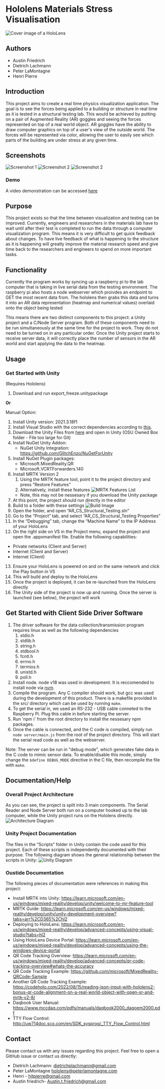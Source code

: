# Hololens Materials Stress Visualisation

![Cover image of a HoloLens](screenshots/cover.png)

## Authors

- Austin Friedrich
- Dietrich Lachmann
- Peter LaMontagne
- Henri Pierre

## Introduction

This project aims to create a real time physics visualization application. The goal is to see the forces being applied to a building or
structure in real time as it is tested in a structural testing lab. This would be achieved by putting on a pair of Augmented Reality (AR)
goggles and seeing the forces represented on top of a real world object. AR goggles have the ability to draw computer graphics on top of
a user's view of the outside world. The forces will be represented via color, allowing the user to easily see which parts of the building
are under stress at any given time.

## Screenshots

![Screenshot 1](screenshots/screenshot_1.png)
![Screenshot 2](screenshots/ui_screenshot.png)
![Screenshot 2](screenshots/irl_screenshot.png)

### Demo

A video demonstration can be accessed [here](https://media.oregonstate.edu/media/t/1_33lf06y2)

## Purpose

This project exists so that the time between visualization and testing can be improved. Currently, engineers and researchers
in the materials lab have to wait until after their test is completed to run the data through a computer visualization program.
This means it is very difficult to get quick feedback about changes. To have live feedback of what is happening to the structure
as it is happening will greatly improve the material research speed and give time back to the researchers and engineers to spend
on more important tasks.

## Functionality

Currently the program works by syncing up a raspberry pi to the lab computer that is taking in live serial data from the testing environment. 
The raspberry pi also hosts a node webserver which proivdes an endpoint to GET the most
recent data from. 
The hololens then grabs this data and turns it into an AR data representation (heatmap and numerical values) overlaid onto the object being tested

This means there are two distinct components to this project: a Unity project and a C/Node Server program. Both of these components
need to be run simultaneously at the same time for the project to work. They do not need to be turned on in any particular order.
Once the Unity project starts to receive server data, it will correctly place the number of sensors in the AR world and start applying
the data to the heatmap.

## Usage

### Get Started with Unity

(Requires Hololens)

1. Download and run export_freeze.unitypackage

**Or**

Manual Option:

1. Install Unity version: 2021.3.18f1
2. Install Visual Studio with the correct dependencies according to [this](https://learn.microsoft.com/en-us/windows/mixed-reality/develop/install-the-tools#installation-checklist).
3. Download the Unity Files from [here](https://oregonstate.box.com/s/9z8wrun51st5intc0l7y18l766y6zcrz) and open in Unity (OSU Owned Box folder - File too large for Git)
4. Install NuGet Unity Addon:
   * NuGet Unity Integration: https://github.com/GlitchEnzo/NuGetForUnity
5. Install NuGet Plugin packages:
   * Microsoft.MixedReality.QR
   * Microsoft.VCRTForwarders.140
6. Install MRTK Version 2
   1. Using the MRTK feature tool, point it to the project directory and press “Restore Features”
   2. Alternatively, install these features ![MRTK Features List](screenshots/mrtk.png)
   * Note, this may not be nessesary if you download the Unity package
7. At this point, the project should run directly in the editor
8. Build to a folder with these settings ![Build Image](screenshots/build.png)
9. Open the folder, and open “AR_CS_Structural_Testing.sln”
10. Go to the “Project” tab, and select “AR_CS_Structural_Testing Properties”
11. In the “Debugging” tab, change the “Machine Name” to the IP Address of your HoloLens
12. On the right side on VS in the Project menu, expand the project and open the .appxmanifest file. Enable the following capabilities:
   * Private networks (Client and Server)
   * Internet (Client and Server)
   * Internet (Client)
13. Ensure your HoloLens is powered on and on the same network and click the Play button in VS
14. This will build and deploy to the HoloLens
15. Once the project is deployed, it can be re-launched from the HoloLens directly
16. The Unity side of the project is now up and running. Once the server is launched (see below), the project will work

## Get Started with Client Side Driver Software

1. The driver software for the data collection/transmission program requires linux as well as the following dependencies
   1. stdio.h
   2. stdlib.h
   3. string.h
   4. stdbool.h
   5. fcntl.h
   6. errno.h
   7. termios.h
   8. unistd.h
   9. poll.h
3. Install node. node v18 was used in development. It is reccomended to install node via [nvm](https://github.com/nvm-sh/nvm).
4. Compile the program. Any C compiler should work, but gcc was used during the development of this product. There is a makefile provided in the src/ directory which can be used by running `make`.
5. To get the serial in, we used an RS-232 - USB cable conneted to the Raspberry Pi. Plug this cable in before starting the server.
6. Run 'npm i' from the root directory to install the nessesary npm packages.
7. Once the cable is connected, and the C code is compiled, simply run `node server/main.js` from the root of the project directory. This will start the serial read code as well as the webserver.

Note: The server can be run in "debug mode", which generates fake data in the C code to mimic sensor data. To enable/disable this mode, simply change the `$define DEBUG_MODE` directive in the C file, then recompile the file with `make`.

## Documentation/Help

### Overall Project Architecture

As you can see, the project is split into 3 main components. The Serial Reader and Node Server both run on a computer hooked up to the lab computer, while the Unity project runs on the Hololens directly.
![Architecture Diagram](screenshots/architecture.png)

### Unity Project Documentation

The files in the “Scripts” folder in Unity contain the code used for this project. Each of these scripts is independently documented
with their purpose. The following diagram shows the general relationship between the scripts in Unity:
![Unity Diagram](screenshots/unity.png)


### Oustide Documentation

The following pieces of documentation were references in making this project:

- Install MRTK into Unity: https://learn.microsoft.com/en-us/windows/mixed-reality/develop/unity/welcome-to-mr-feature-tool
- MRTK Guide: https://learn.microsoft.com/en-us/windows/mixed-reality/develop/unity/unity-development-overview?tabs=arr%2CD365%2Chl2
- Deploying to HoloLens: https://learn.microsoft.com/en-us/windows/mixed-reality/develop/advanced-concepts/using-visual-studio?tabs=hl2
- Using HoloLens Device Portal: https://learn.microsoft.com/en-us/windows/mixed-reality/develop/advanced-concepts/using-the-windows-device-portal
- QR Code Tracking Overview: https://learn.microsoft.com/en-us/windows/mixed-reality/develop/advanced-concepts/qr-code-tracking-overview#whats-the-accuracy
- QR Code Tracking Example: https://github.com/microsoft/MixedReality-QRCode-Sample
- Another QR Code Tracking Example: https://codeholo.com/2022/08/15/reading-json-input-with-hololens2-bonus-qr-code-alignment-on-a-real-world-object-with-open-xr-and-mrtk-v2-8/
- Daqbook User Manual: https://www.mccdaq.com/pdfs/manuals/daqbook2000_daqoem2000.pdf
- TTY Flow Control: http://uw714doc.sco.com/en/SDK_sysprog/_TTY_Flow_Control.html

## Contact

Please contact us with any issues regarding this project. Feel free to open a GitHub issue or contact us directly:

- Dietrich Lachmann: dietrichplachmann@gmail.com
- Peter LaMontagne hololens@peterlamontagne.com
- Henri - hjtpierre@gmail.com
- Austin friedrich- Austin.t.friedrich@gmail.com
